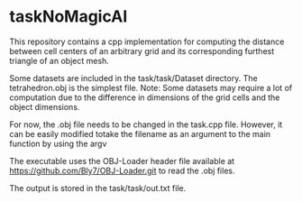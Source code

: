 # taskNoMagicAI
This repository contains a cpp implementation for computing the distance between cell centers of an arbitrary grid and its corresponding furthest triangle of an object mesh.

Some datasets are included in the task/task/Dataset directory. The tetrahedron.obj is the simplest file. 
Note: Some datasets may require a lot of computation due to the difference in dimensions of the grid cells and the object dimensions.

For now, the .obj file needs to be changed in the task.cpp file. However, it can be easily modified totake the filename as an argument to the main function by using the argv

The executable uses the OBJ-Loader header file available at https://github.com/Bly7/OBJ-Loader.git to read the .obj files.

The output is stored in the task/task/out.txt file.

